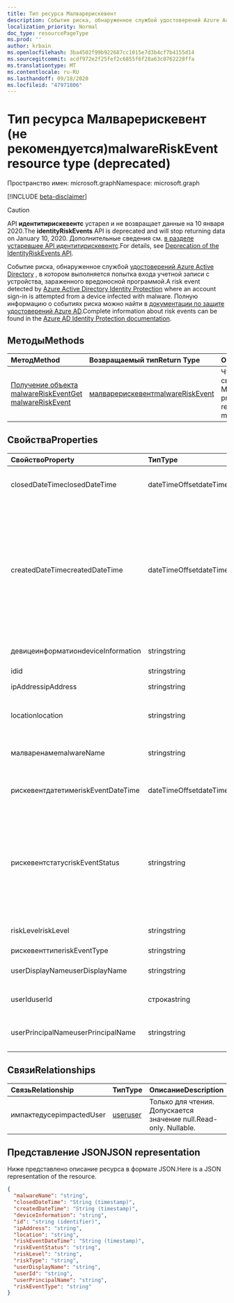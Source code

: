 ```yaml
---
title: Тип ресурса Малварерискевент
description: Событие риска, обнаруженное службой удостоверений Azure Active Directory, в котором выполняется попытка входа учетной записи с устройства, зараженного вредоносной программой. Полную информацию о событиях риска можно найти в документации по защите удостоверений Azure AD.
localization_priority: Normal
doc_type: resourcePageType
ms.prod: ''
author: krbain
ms.openlocfilehash: 3ba4502f99b922687cc1015e7d3b4cf7b4155d14
ms.sourcegitcommit: acdf972e2f25fef2c6855f6f28a63c0762228ffa
ms.translationtype: MT
ms.contentlocale: ru-RU
ms.lasthandoff: 09/18/2020
ms.locfileid: "47971806"
---
```

# <a name="malwareriskevent-resource-type-deprecated"></a><span data-ttu-id="3a983-104">Тип ресурса Малварерискевент (не рекомендуется)</span><span class="sxs-lookup"><span data-stu-id="3a983-104">malwareRiskEvent resource type (deprecated)</span></span>

<span data-ttu-id="3a983-105">Пространство имен: microsoft.graph</span><span class="sxs-lookup"><span data-stu-id="3a983-105">Namespace: microsoft.graph</span></span>

[!INCLUDE [beta-disclaimer](../../includes/beta-disclaimer.md)]

>[!CAUTION]
><span data-ttu-id="3a983-106">API **идентитирискевентс** устарел и не возвращает данные на 10 января 2020.</span><span class="sxs-lookup"><span data-stu-id="3a983-106">The **identityRiskEvents** API is deprecated and will stop returning data on January 10, 2020.</span></span> <span data-ttu-id="3a983-107">Дополнительные сведения см. [в разделе устаревшее API идентитирискевентс](https://developer.microsoft.com/office/blogs/deprecatation-of-the-identityriskevents-api/).</span><span class="sxs-lookup"><span data-stu-id="3a983-107">For details, see [Deprecation of the IdentityRiskEvents API](https://developer.microsoft.com/office/blogs/deprecatation-of-the-identityriskevents-api/).</span></span>

<span data-ttu-id="3a983-108">Событие риска, обнаруженное службой [удостоверений Azure Active Directory](https://azure.microsoft.com/documentation/articles/active-directory-identityprotection/) , в котором выполняется попытка входа учетной записи с устройства, зараженного вредоносной программой.</span><span class="sxs-lookup"><span data-stu-id="3a983-108">A risk event detected by [Azure Active Directory Identity Protection](https://azure.microsoft.com/documentation/articles/active-directory-identityprotection/) where an account sign-in is attempted from a device infected with malware.</span></span> <span data-ttu-id="3a983-109">Полную информацию о событиях риска можно найти в [документации по защите удостоверений Azure AD](https://azure.microsoft.com/documentation/articles/active-directory-identityprotection-risk-events-types/).</span><span class="sxs-lookup"><span data-stu-id="3a983-109">Complete information about risk events can be found in the [Azure AD Identity Protection documentation](https://azure.microsoft.com/documentation/articles/active-directory-identityprotection-risk-events-types/).</span></span>


## <a name="methods"></a><span data-ttu-id="3a983-110">Методы</span><span class="sxs-lookup"><span data-stu-id="3a983-110">Methods</span></span>

| <span data-ttu-id="3a983-111">Метод</span><span class="sxs-lookup"><span data-stu-id="3a983-111">Method</span></span>           | <span data-ttu-id="3a983-112">Возвращаемый тип</span><span class="sxs-lookup"><span data-stu-id="3a983-112">Return Type</span></span>    |<span data-ttu-id="3a983-113">Описание</span><span class="sxs-lookup"><span data-stu-id="3a983-113">Description</span></span>|
|:---------------|:--------|:----------|
|[<span data-ttu-id="3a983-114">Получение объекта malwareRiskEvent</span><span class="sxs-lookup"><span data-stu-id="3a983-114">Get malwareRiskEvent</span></span>](../api/malwareriskevent-get.md) | [<span data-ttu-id="3a983-115">малварерискевент</span><span class="sxs-lookup"><span data-stu-id="3a983-115">malwareRiskEvent</span></span>](malwareriskevent.md) |<span data-ttu-id="3a983-116">Чтение свойств и связей объекта Малварерискевент.</span><span class="sxs-lookup"><span data-stu-id="3a983-116">Read properties and relationships of malwareRiskEvent object.</span></span>|

## <a name="properties"></a><span data-ttu-id="3a983-117">Свойства</span><span class="sxs-lookup"><span data-stu-id="3a983-117">Properties</span></span>
| <span data-ttu-id="3a983-118">Свойство</span><span class="sxs-lookup"><span data-stu-id="3a983-118">Property</span></span>     | <span data-ttu-id="3a983-119">Тип</span><span class="sxs-lookup"><span data-stu-id="3a983-119">Type</span></span>   |<span data-ttu-id="3a983-120">Описание</span><span class="sxs-lookup"><span data-stu-id="3a983-120">Description</span></span>|
|:---------------|:--------|:----------|
|<span data-ttu-id="3a983-121">closedDateTime</span><span class="sxs-lookup"><span data-stu-id="3a983-121">closedDateTime</span></span>|<span data-ttu-id="3a983-122">dateTimeOffset</span><span class="sxs-lookup"><span data-stu-id="3a983-122">dateTimeOffset</span></span>| <span data-ttu-id="3a983-123">Дата и время закрытия события риска</span><span class="sxs-lookup"><span data-stu-id="3a983-123">The date and time that the risk event was closed</span></span>|
|<span data-ttu-id="3a983-124">createdDateTime</span><span class="sxs-lookup"><span data-stu-id="3a983-124">createdDateTime</span></span>|<span data-ttu-id="3a983-125">dateTimeOffset</span><span class="sxs-lookup"><span data-stu-id="3a983-125">dateTimeOffset</span></span>| <span data-ttu-id="3a983-126">Дата и время создания события риска.</span><span class="sxs-lookup"><span data-stu-id="3a983-126">The date and time that the risk event was created.</span></span> <span data-ttu-id="3a983-127">Он всегда больше или равен значению DateTime самого события риска.</span><span class="sxs-lookup"><span data-stu-id="3a983-127">This is always greater than or equal to the datetime of the risk event itself.</span></span> <span data-ttu-id="3a983-128">Это правильное свойство, используемое в качестве фильтра при запросе событий риска.</span><span class="sxs-lookup"><span data-stu-id="3a983-128">This is the correct property to use as a filter when querying risk events.</span></span>|
|<span data-ttu-id="3a983-129">девицеинформатион</span><span class="sxs-lookup"><span data-stu-id="3a983-129">deviceInformation</span></span>|<span data-ttu-id="3a983-130">string</span><span class="sxs-lookup"><span data-stu-id="3a983-130">string</span></span>| <span data-ttu-id="3a983-131">Сведения об устройстве</span><span class="sxs-lookup"><span data-stu-id="3a983-131">Information about the device</span></span>|
|<span data-ttu-id="3a983-132">id</span><span class="sxs-lookup"><span data-stu-id="3a983-132">id</span></span>|<span data-ttu-id="3a983-133">string</span><span class="sxs-lookup"><span data-stu-id="3a983-133">string</span></span>| <span data-ttu-id="3a983-134">Только для чтения</span><span class="sxs-lookup"><span data-stu-id="3a983-134">Read-only</span></span>|
|<span data-ttu-id="3a983-135">ipAddress</span><span class="sxs-lookup"><span data-stu-id="3a983-135">ipAddress</span></span>|<span data-ttu-id="3a983-136">string</span><span class="sxs-lookup"><span data-stu-id="3a983-136">string</span></span>| <span data-ttu-id="3a983-137">IP-адрес входа</span><span class="sxs-lookup"><span data-stu-id="3a983-137">The IP address of the sign-in</span></span>|
|<span data-ttu-id="3a983-138">location</span><span class="sxs-lookup"><span data-stu-id="3a983-138">location</span></span>|<span data-ttu-id="3a983-139">string</span><span class="sxs-lookup"><span data-stu-id="3a983-139">string</span></span>| <span data-ttu-id="3a983-140">Расположение, подключенное к IP-адресу входа</span><span class="sxs-lookup"><span data-stu-id="3a983-140">The location attached to the IP address of the sign-in</span></span>|
|<span data-ttu-id="3a983-141">малваренаме</span><span class="sxs-lookup"><span data-stu-id="3a983-141">malwareName</span></span>|<span data-ttu-id="3a983-142">string</span><span class="sxs-lookup"><span data-stu-id="3a983-142">string</span></span>| <span data-ttu-id="3a983-143">Вредоносное по, связанное с этим именем входа</span><span class="sxs-lookup"><span data-stu-id="3a983-143">The malware associated with this login</span></span>|
|<span data-ttu-id="3a983-144">рискевентдатетиме</span><span class="sxs-lookup"><span data-stu-id="3a983-144">riskEventDateTime</span></span>|<span data-ttu-id="3a983-145">dateTimeOffset</span><span class="sxs-lookup"><span data-stu-id="3a983-145">dateTimeOffset</span></span>| <span data-ttu-id="3a983-146">Дата и время возникновения события риска</span><span class="sxs-lookup"><span data-stu-id="3a983-146">The date and time when the risk event occurred</span></span>|
|<span data-ttu-id="3a983-147">рискевентстатус</span><span class="sxs-lookup"><span data-stu-id="3a983-147">riskEventStatus</span></span>|<span data-ttu-id="3a983-148">string</span><span class="sxs-lookup"><span data-stu-id="3a983-148">string</span></span>| <span data-ttu-id="3a983-149">Возможные значения: `active`, `remediated`, `dismissedAsFixed`, `dismissedAsFalsePositive`, `dismissedAsIgnore`, `loginBlocked`, `closedMfaAuto`, `closedMultipleReasons`.</span><span class="sxs-lookup"><span data-stu-id="3a983-149">Possible values are: `active`, `remediated`, `dismissedAsFixed`, `dismissedAsFalsePositive`, `dismissedAsIgnore`, `loginBlocked`, `closedMfaAuto`, `closedMultipleReasons`.</span></span>|
|<span data-ttu-id="3a983-150">riskLevel</span><span class="sxs-lookup"><span data-stu-id="3a983-150">riskLevel</span></span>|<span data-ttu-id="3a983-151">string</span><span class="sxs-lookup"><span data-stu-id="3a983-151">string</span></span>| <span data-ttu-id="3a983-152">Возможные значения: `low`, `medium`, `high`.</span><span class="sxs-lookup"><span data-stu-id="3a983-152">Possible values are: `low`, `medium`, `high`.</span></span>|
|<span data-ttu-id="3a983-153">рискевенттипе</span><span class="sxs-lookup"><span data-stu-id="3a983-153">riskEventType</span></span>|<span data-ttu-id="3a983-154">string</span><span class="sxs-lookup"><span data-stu-id="3a983-154">string</span></span>| <span data-ttu-id="3a983-155">Тип риска</span><span class="sxs-lookup"><span data-stu-id="3a983-155">The type of risk</span></span>|
|<span data-ttu-id="3a983-156">userDisplayName</span><span class="sxs-lookup"><span data-stu-id="3a983-156">userDisplayName</span></span>|<span data-ttu-id="3a983-157">string</span><span class="sxs-lookup"><span data-stu-id="3a983-157">string</span></span>| <span data-ttu-id="3a983-158">Имя пользователя под угрозой</span><span class="sxs-lookup"><span data-stu-id="3a983-158">The name of the user at risk</span></span>|
|<span data-ttu-id="3a983-159">userId</span><span class="sxs-lookup"><span data-stu-id="3a983-159">userId</span></span>|<span data-ttu-id="3a983-160">строка</span><span class="sxs-lookup"><span data-stu-id="3a983-160">string</span></span>| <span data-ttu-id="3a983-161">Идентификатор пользователя, который подвергается риску</span><span class="sxs-lookup"><span data-stu-id="3a983-161">The id of the user at risk</span></span>|
|<span data-ttu-id="3a983-162">userPrincipalName</span><span class="sxs-lookup"><span data-stu-id="3a983-162">userPrincipalName</span></span>|<span data-ttu-id="3a983-163">string</span><span class="sxs-lookup"><span data-stu-id="3a983-163">string</span></span>| <span data-ttu-id="3a983-164">Имя участника пользователя, который подвергается риску</span><span class="sxs-lookup"><span data-stu-id="3a983-164">The user principal name of the user at risk</span></span>|

## <a name="relationships"></a><span data-ttu-id="3a983-165">Связи</span><span class="sxs-lookup"><span data-stu-id="3a983-165">Relationships</span></span>
| <span data-ttu-id="3a983-166">Связь</span><span class="sxs-lookup"><span data-stu-id="3a983-166">Relationship</span></span> | <span data-ttu-id="3a983-167">Тип</span><span class="sxs-lookup"><span data-stu-id="3a983-167">Type</span></span>   |<span data-ttu-id="3a983-168">Описание</span><span class="sxs-lookup"><span data-stu-id="3a983-168">Description</span></span>|
|:---------------|:--------|:----------|
|<span data-ttu-id="3a983-169">импактедусер</span><span class="sxs-lookup"><span data-stu-id="3a983-169">impactedUser</span></span>|[<span data-ttu-id="3a983-170">user</span><span class="sxs-lookup"><span data-stu-id="3a983-170">user</span></span>](user.md)| <span data-ttu-id="3a983-p105">Только для чтения. Допускается значение null.</span><span class="sxs-lookup"><span data-stu-id="3a983-p105">Read-only. Nullable.</span></span>|

## <a name="json-representation"></a><span data-ttu-id="3a983-173">Представление JSON</span><span class="sxs-lookup"><span data-stu-id="3a983-173">JSON representation</span></span>

<span data-ttu-id="3a983-174">Ниже представлено описание ресурса в формате JSON.</span><span class="sxs-lookup"><span data-stu-id="3a983-174">Here is a JSON representation of the resource.</span></span>

<!-- {
  "blockType": "resource",
  "keyProperty":"id",
  "optionalProperties": [

  ],
  "@odata.type": "microsoft.graph.malwareRiskEvent"
}-->

```json
{
  "malwareName": "string",
  "closedDateTime": "String (timestamp)",
  "createdDateTime": "String (timestamp)",
  "deviceInformation": "string",
  "id": "string (identifier)",
  "ipAddress": "string",
  "location": "string",
  "riskEventDateTime": "String (timestamp)",
  "riskEventStatus": "string",
  "riskLevel": "string",
  "riskType": "string",
  "userDisplayName": "string",
  "userId": "string",
  "userPrincipalName": "string",
  "riskEventType": "string"
}

```

<!-- uuid: 8fcb5dbc-d5aa-4681-8e31-b001d5168d79
2015-10-25 14:57:30 UTC -->
<!--
{
  "type": "#page.annotation",
  "description": "malwareRiskEvent resource",
  "keywords": "",
  "section": "documentation",
  "tocPath": "",
  "suppressions": []
}
-->


